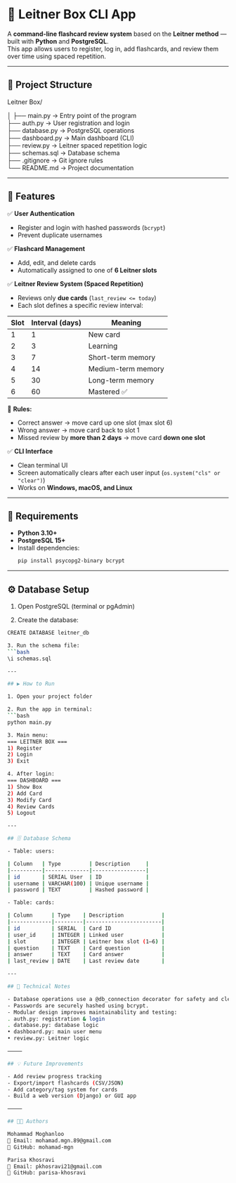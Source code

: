 # 🧠 Leitner Box CLI App

A **command-line flashcard review system** based on the **Leitner method** — built with **Python** and **PostgreSQL**.  
This app allows users to register, log in, add flashcards, and review them over time using spaced repetition.

---

## 📁 Project Structure

Leitner Box/

│
├── main.py              → Entry point of the program  
├── auth.py              → User registration and login  
├── database.py          → PostgreSQL operations  
├── dashboard.py         → Main dashboard (CLI)  
├── review.py            → Leitner spaced repetition logic  
├── schemas.sql          → Database schema  
├── .gitignore           → Git ignore rules  
└── README.md            → Project documentation

---

## 🚀 Features

✅ **User Authentication**  
- Register and login with hashed passwords (`bcrypt`)  
- Prevent duplicate usernames  

✅ **Flashcard Management**  
- Add, edit, and delete cards  
- Automatically assigned to one of **6 Leitner slots**  

✅ **Leitner Review System (Spaced Repetition)**  
- Reviews only **due cards** (`last_review <= today`)  
- Each slot defines a specific review interval:  

| Slot | Interval (days) | Meaning            |
|------|-----------------|--------------------|
| 1    | 1               | New card           |
| 2    | 3               | Learning           |
| 3    | 7               | Short-term memory  |
| 4    | 14              | Medium-term memory |
| 5    | 30              | Long-term memory   |
| 6    | 60              | Mastered ✅        |

📌 **Rules:**  
- Correct answer → move card up one slot (max slot 6)  
- Wrong answer → move card back to slot 1  
- Missed review by **more than 2 days** → move card **down one slot**

✅ **CLI Interface**  
- Clean terminal UI  
- Screen automatically clears after each user input (`os.system("cls" or "clear")`)  
- Works on **Windows, macOS, and Linux**

---

## 🧩 Requirements

- **Python 3.10+**
- **PostgreSQL 15+**
- Install dependencies:
  ```bash
  pip install psycopg2-binary bcrypt

---

## ⚙️ Database Setup

1. Open PostgreSQL (terminal or pgAdmin)

2. Create the database:
  ```bash
  CREATE DATABASE leitner_db

3. Run the schema file:
  ```bash
  \i schemas.sql

---

## ▶️ How to Run

1. Open your project folder

2. Run the app in terminal:
  ```bash
  python main.py

3. Main menu:
 === LEITNER BOX ===
 1) Register
 2) Login
 3) Exit

4. After login:
 === DASHBOARD ===
 1) Show Box
 2) Add Card
 3) Modify Card
 4) Review Cards
 5) Logout

---

## 🗄️ Database Schema

- Table: users:

| Column   | Type         | Description     |
|----------|--------------|-----------------|
| id	   | SERIAL	User  | ID              |
| username | VARCHAR(100) | Unique username |
| password | TEXT         | Hashed password |

- Table: cards:

| Column      | Type    | Description            |
|-------------|---------|------------------------|
| id          | SERIAL  | Card ID                |
| user_id     | INTEGER | Linked user            |
| slot        | INTEGER | Leitner box slot (1–6) |
| question    | TEXT    | Card question          |
| answer      | TEXT    | Card answer            |
| last_review | DATE    | Last review date       |

---

## 🧩 Technical Notes

- Database operations use a @db_connection decorator for safety and cleaner code.
- Passwords are securely hashed using bcrypt.
- Modular design improves maintainability and testing:
 . auth.py: registration & login
 . database.py: database logic
 • dashboard.py: main user menu
 • review.py: Leitner logic

⸻

## 💡 Future Improvements

- Add review progress tracking
- Export/import flashcards (CSV/JSON)
- Add category/tag system for cards
- Build a web version (Django) or GUI app

⸻

## 👨‍💻 Authors

Mohammad Moghanloo
📧 Email: mohamad.mgn.89@gmail.com
🐙 GitHub: mohamad-mgn

Parisa Khosravi
📧 Email: pkhosravi21@gmail.com
🐙 GitHub: parisa-khosravi